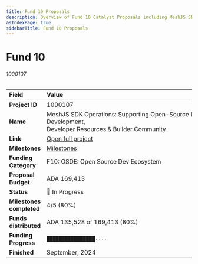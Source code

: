 ```yaml
---
title: Fund 10 Proposals
description: Overview of Fund 10 Catalyst Proposals including MeshJS SDK Operations
asIndexPage: true
sidebarTitle: Fund 10 Proposals
---
```


# Fund 10

###### 1000107

| Field | Value&nbsp;&nbsp;&nbsp;&nbsp;&nbsp;&nbsp;&nbsp;&nbsp;&nbsp;&nbsp;&nbsp;&nbsp;&nbsp;&nbsp;&nbsp;&nbsp;&nbsp;&nbsp;&nbsp;&nbsp;&nbsp;&nbsp;&nbsp;&nbsp;&nbsp;&nbsp;&nbsp;&nbsp;&nbsp;&nbsp;&nbsp;&nbsp;&nbsp;&nbsp;&nbsp;&nbsp;&nbsp;&nbsp;&nbsp;&nbsp;&nbsp;&nbsp;&nbsp;&nbsp;&nbsp;&nbsp;&nbsp;&nbsp;&nbsp;&nbsp;&nbsp;&nbsp;&nbsp;&nbsp;&nbsp;&nbsp;&nbsp;&nbsp;&nbsp;&nbsp;&nbsp;&nbsp;&nbsp;&nbsp;&nbsp;&nbsp;&nbsp;&nbsp;&nbsp;&nbsp;&nbsp;&nbsp;&nbsp;&nbsp;&nbsp;&nbsp;&nbsp;&nbsp;&nbsp;&nbsp;&nbsp;&nbsp;&nbsp;&nbsp;&nbsp;&nbsp;&nbsp;&nbsp;&nbsp;&nbsp;&nbsp;&nbsp;&nbsp;&nbsp;&nbsp;&nbsp;&nbsp;&nbsp;&nbsp;&nbsp;&nbsp;&nbsp;&nbsp;&nbsp;&nbsp;&nbsp;&nbsp;&nbsp;&nbsp;&nbsp;&nbsp;&nbsp;&nbsp;&nbsp;&nbsp; |
|:--------------------------------|:--------------------------------|
| **Project ID** | 1000107 |
| **Name** | MeshJS SDK Operations: Supporting Open-Source Library Development,<br>Developer Resources & Builder Community |
| **Link** | [Open full project](https://projectcatalyst.io/funds/10/f10-osde-open-source-dev-ecosystem/meshjs-sdk-operations-supporting-open-source-library-development-developer-resources-and-builder-community) |
| **Milestones** | [Milestones](https://milestones.projectcatalyst.io/projects/1000107) |
| **Funding Category** | F10: OSDE: Open Source Dev Ecosystem |
| **Proposal Budget** | ADA 169,413 |
| **Status** | 🔆 In Progress |
| **Milestones completed** | 4/5 (80%) |
| **Funds distributed** | ADA 135,528 of 169,413 (80%) |
| **Funding Progress** | `████████████████····` |
| **Finished** | September, 2024 |


